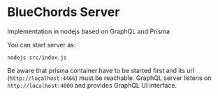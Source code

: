 # BlueChords Server

Implementation in nodejs based on GraphQL and Prisma


You can start server as:

```
nodejs src/index.js

```
Be aware that prisma container have to be started first and its url
(`http://localhost:4466`) must be reachable. GraphQL server listens on
`http://localhost:4000` and provides GraphQL UI interface.
